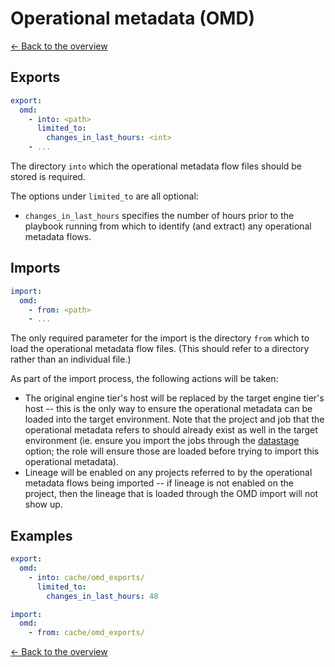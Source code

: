 # Operational metadata (OMD)

[<- Back to the overview](../README.md)

## Exports

```yml
export:
  omd:
    - into: <path>
      limited_to:
        changes_in_last_hours: <int>
    - ...
```

The directory `into` which the operational metadata flow files should be stored is required.

The options under `limited_to` are all optional:

- `changes_in_last_hours` specifies the number of hours prior to the playbook running from which to identify (and extract) any operational metadata flows.

## Imports

```yml
import:
  omd:
    - from: <path>
    - ...
```

The only required parameter for the import is the directory `from` which to load the operational metadata flow files. (This should refer to a directory rather than an individual file.)

As part of the import process, the following actions will be taken:

- The original engine tier's host will be replaced by the target engine tier's host -- this is the only way to ensure the operational metadata can be loaded into the target environment. Note that the project and job that the operational metadata refers to should already exist as well in the target environment (ie. ensure you import the jobs through the [datastage](datastage.md) option; the role will ensure those are loaded before trying to import this operational metadata).
- Lineage will be enabled on any projects referred to by the operational metadata flows being imported -- if lineage is not enabled on the project, then the lineage that is loaded through the OMD import will not show up.

## Examples

```yml
export:
  omd:
    - into: cache/omd_exports/
      limited_to:
        changes_in_last_hours: 48

import:
  omd:
    - from: cache/omd_exports/
```

[<- Back to the overview](../README.md)
